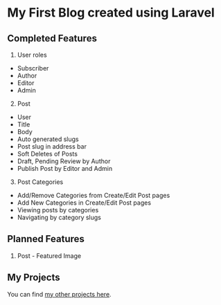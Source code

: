 # My First Blog created using Laravel

## Completed Features

1. User roles
  * Subscriber
  * Author
  * Editor
  * Admin
2. Post
  * User
  * Title
  * Body
  * Auto generated slugs
  * Post slug in address bar
  * Soft Deletes of Posts
  * Draft, Pending Review by Author
  * Publish Post by Editor and Admin
3. Post Categories
  * Add/Remove Categories from Create/Edit Post pages
  * Add New Categories in Create/Edit Post pages
  * Viewing posts by categories
  * Navigating by category slugs

## Planned Features

1. Post - Featured Image

## My Projects

You can find [my other projects here](http://placidrod.com).
